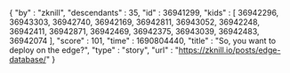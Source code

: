 {
  "by" : "zknill",
  "descendants" : 35,
  "id" : 36941299,
  "kids" : [ 36942296, 36943303, 36942740, 36942169, 36942811, 36943052, 36942248, 36942411, 36942871, 36942469, 36942375, 36943039, 36942483, 36942074 ],
  "score" : 101,
  "time" : 1690804440,
  "title" : "So, you want to deploy on the edge?",
  "type" : "story",
  "url" : "https://zknill.io/posts/edge-database/"
}
